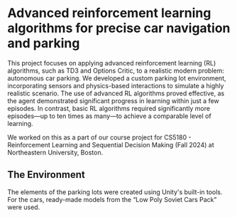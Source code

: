 # Advanced reinforcement learning algorithms for precise car navigation and parking
This project focuses on applying advanced reinforcement learning (RL) algorithms, such as TD3 and Options Critic, to a realistic modern problem: autonomous car parking. We developed a custom parking lot environment, incorporating sensors and physics-based interactions to simulate a highly realistic scenario. The use of advanced RL algorithms proved effective, as the agent demonstrated significant progress in learning within just a few episodes. In contrast, basic RL algorithms required significantly more episodes—up to ten times as many—to achieve a comparable level of learning. 

We worked on this as a part of our course project for CS5180 - Reinforcement Learning and Sequential Decision Making (Fall 2024) at Northeastern University, Boston.

## The Environment

The elements of the parking lots were created using Unity's built-in tools. For the cars, ready-made models from the “Low Poly Soviet Cars Pack” were used.
